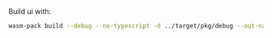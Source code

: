 Build ui with:

```sh
wasm-pack build --debug --no-typescript -d ../target/pkg/debug --out-name mugen_ui --target web
```
